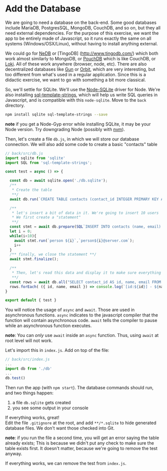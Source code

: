 # Add the Database


We are going to need a database on the back-end. Some good databases include MariaDB, PostgresSQL, MongoDB, CouchDB, and so on, but they all need external dependencies. For the purpose of this exercise, we want the app to be entirely made of Javascript, so it runs exactly the same on all systems (Windows/OSX/Linux), without having to install anything external.

We could go for [NeDB](https://github.com/louischatriot/nedb) or [TingoDB] (http://www.tingodb.com/) which both work almost similarly to MongoDB, or [PouchDB](https://pouchdb.com/) which is like CouchDB, or [Loki](https://github.com/techfort/LokiJS). All of these work anywhere (browser, node, etc). There are also decentralized databases like [Gun](https://gun.eco/) or [Orbit](https://github.com/orbitdb/orbit-db), which are very interesting, but too different from what's used in a regular application. Since this is a didactic exercise, we want to go with something a bit more classical.

So, we'll settle for SQLite. We'll use the [Node-SQLite](https://github.com/kriasoft/node-sqlite) driver for Node. We're also installing [sql-template-strings](https://www.npmjs.com/package/sql-template-strings), which will help us write SQL queries in Javascript, and is compatible with this `node-sqlite`. Move to the `back` directory.

```sh
npm install sqlite sql-template-strings --save
```

**note** if you get a Node-Gyp error while installing SQLite, it may be your Node version. Try downgrading Node (possibly with [nvm](https://github.com/creationix/nvm)).

Then, let's create a file `db.js`, in which we will store our database connection. We will also add some code to create a basic "contacts" table

```js
// back/src/db.js
import sqlite from 'sqlite'
import SQL from 'sql-template-strings';

const test = async () => {

  const db = await sqlite.open('./db.sqlite');
  /**
   * Create the table
   **/ 
  await db.run(`CREATE TABLE contacts (contact_id INTEGER PRIMARY KEY AUTOINCREMENT, name TEXT NOT NULL, email text NOT NULL UNIQUE);`);

  /**
   * let's insert a bit of data in it. We're going to insert 10 users
   * We first create a "statement"
   **/
  const stmt = await db.prepare(SQL`INSERT INTO contacts (name, email) VALUES (?, ?)`);
  let i = 0;
  while(i<10){
    await stmt.run(`person ${i}`,`person${i}@server.com`);
    i++
  }
  /** finally, we close the statement **/
  await stmt.finalize();

  /**
   * Then, let's read this data and display it to make sure everything works
   **/
  const rows = await db.all("SELECT contact_id AS id, name, email FROM contacts")
  rows.forEach( ({ id, name, email }) => console.log(`[id:${id}] - ${name} - ${email}`) )
}

export default { test }
```

You will notice the usage of `async` and `await`. Those are used in asynchronous functions. `async` indicates to the javascript compiler that the function will contain asynchronous code. `await` tells the compiler to pause while an asynchronous function executes.

**note**: You can *only* use `await` inside an `async` function. Thus, using `await` at root level will not work.

Let's import this in `index.js`. Add on top of the file:

```js
// back/src/index.js
...
import db from './db'
...
db.test()
```

Then run the app (with `npm start`). The database commands should run, and two things happen:

1. a file `db.sqlite` gets created
2. you see some output in your console

If everything works, great!  
Edit the file `.gitignore` at the root, and add `**/*.sqlite` to hide generated database files. We don't want those checked into Git.

**note**: if you run the file a second time, you will get an error saying the table already exists; This is because we didn't put any check to make sure the table exists first. It doesn't matter, because we're going to remove the test anyway.

If everything works, we can remove the test from `index.js`.